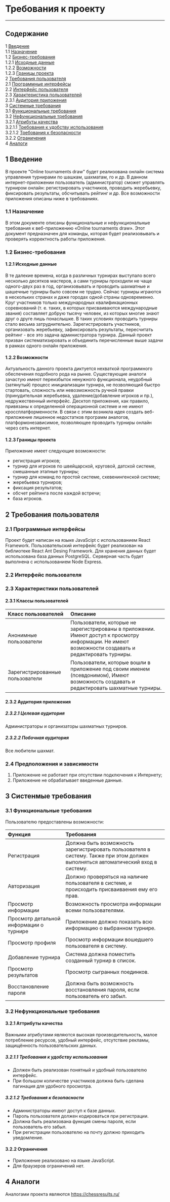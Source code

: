 # Требования к проекту
---

## Содержание

1 [Введение](#intro)  <br>
1.1 [Назначение](#appointment)  <br>
1.2 [Бизнес-требования](#business_requirements)  <br>
1.2.1 [Исходные данные](#initial_data)  <br>
1.2.2 [Возможности](#opportunities)  <br>
1.2.3 [Границы проекта](#project_boundary)   <br>
2 [Требования пользователя](#user_requirements)  <br>
2.1 [Программные интерфейсы](#software_interfaces)  <br>
2.2 [Интерфейс пользователя](#user_interface)   <br>
2.3 [Характеристика пользователей](#charact_users) <br>
2.3.1 [Аудитория приложения](#audit_app) <br>
3 [Системные требования](#system_requirements) <br>
3.1 [Функциональные требования](#functional_requirements) <br>
3.2 [Нефункциональные требования](#nofunctional_requirements) <br>
3.2.1 [Атрибуты качества](#attr_quality) <br>
3.2.1.1 [Требования к удобству использования](#requir_convenience_usages) <br>
3.2.1.2 [Требования к безопасности](#requir_security) <br>
3.2.2 [Ограничения](#restrictions) <br>
4 [Аналоги](#analogs)


<a name="intro"/>

## 1 Введение
В проекте "Online tournaments draw" будет реализована онлайн система управления турнирами по шашкам, шахматам, го и др. В данном интернет-приложении пользователь (администратор) сможет управлять турниром онлайн: регистрировать участников, проводить жеребьевку, фиксировать результаты, обсчитывать рейтинг и др. Все возможности приложения описаны ниже в требованиях.

<a name="appointment"/>

### 1.1 Назначение
В этом документе описаны функциональные и нефункциональные требования к веб-приложению «Online tournaments draw». Этот документ предназначен для команды, которая будет реализовывать и проверять корректность работы приложения.

<a name="business_requirements"/>

### 1.2 Бизнес-требования

<a name="initial_data"/>

#### 1.2.1 Исходные данные
В те далекие времена, когда в различных турнирах выступало всего несколько десятков мастеров, а сами турниры проходили не чаще одного-двух раз в год, организовывать и проводить шахматные и шашечные турниры было совсем не трудно. Сейчас турниры играются в нескольких странах и даже городах одной страны одновременно. Круг участников только международных квалификационных соревнований (т. е. таких, в которых присваиваются международные звания) составляет добрую тысячу человек, из которых многие знают друг о друге лишь понаслышке. В таких условиях проводить турниры стало весьма затруднительно. Зарегистрировать участников, организовать жеребьевку, зафиксировать результаты, пересчитать рейтинг - все это задача администратора турнира. Данный проект призван систематизировать и объединить перечисленные выше задачи в рамках одного онлайн приложения.

<a name="opportunities"/>

#### 1.2.2 Возможности
Актуальность данного проекта диктуется нехваткой программного обеспечения подобного рода на рынке. Существующие аналоги зачастую имеют переизбыток ненужного функционала, неудобный (затянутый) процесс инициализации турнира, не позволяющий быстро стартовать, сложность или невозможность ручной правки (принудительная жеребьевка, удаление/добавление игроков и пр.), недружественный интерфейс. Десктоп приложения, как правило, привязаны к определенной операционной системе и не имеют кроссплатформенности. В связи с этим возникла идея создать веб-приложение лишенное недостатков программ аналогов, платформонезависимое, позволяющее проводить турниры онлайн через сеть интернет.

<a name="project_boundary"/>

#### 1.2.3 Границы проекта
Приложение имеет следующие возможности:
- регистрация игроков;
- турнир для игроков по швейцарской, круговой, датской системе, смешанные этапные турниры;
- турнир для команд по простой системе, схевенингенской системе;
- жеребьевка турниров;
- фиксация результатов;
- обсчет рейтинга после каждой встречи;
- база игроков.

## 2 Требования пользователя

<a name="software_interfaces"/>

### 2.1 Программные интерфейсы
Проект будет написан на языке JavaScipt с использованием React Framework. Пользовательский интерфейс будет реализован на библиотеке React Ant Desing Framework. Для хранения данных будет использована база данных PostgreSQL. Серверная часть будет выполнена с использованием Node Express.

<a name="user_interface"/>

### 2.2 Интерфейс пользователя


<a name="user_specifications"/>

### 2.3 Характеристики пользователей

<a name="user_classes"/>

#### 2.3.1 Классы пользователей

| Класс пользователей | Описание |
|:---|:---|
| Анонимные пользователи | Пользователи, которые не зарегистрированы в приложении. Имеют доступ к просмотру информации. Не имеют возможности создавать и редактировать турниры. |
| Зарегистрированные пользователи | Пользователи, которые вошли в приложение под своим именем (псевдонимом), Имеют возможность создавать и редактировать шахматные турниры. |

<a name="application_audience"/>

#### 2.3.2 Аудитория приложения

<a name="target_audience"/>

##### 2.3.2.1 Целевая аудитория
Администраторы и организаторы шахматных турниров.

<a name="collateral_audience"/>

##### 2.3.2.2 Побочная аудитория
Все любители шахмат.

<a name="assumptions_and_dependencies"/>

### 2.4 Предположения и зависимости
1. Приложение не работает при отсутствии подключения к Интернету;
2. Приложение не обрабатывает введенные данные.

<a name="system_requirements"/>

## 3 Систенмые требования

<a name="functional_requirements"/>

### 3.1 Функциональные требования
Пользователю предоставлены возможности:

| Функция | Требования | 
|:---|:---|
| Регистрация | Должна быть возможность зарегистрировать пользователя в систему. Также при этом должен выполняться автоматический вход в систему. |
| Авторизация | Должно проверяться на наличие пользователя в системе, и происходить присваиваения ему его прав.|
| Просмотр информации | Возможность просмотра информации всеми пользователями. |
| Просмотр детальной информации о турнире | Приложение должно показать всю информацию о выбранном турнире. |
| Просмотр профиля | Просмотр информации вошедшего пользователя в систему. |
| Добавление турнира | Система должна поместить созданный турнир в список. |
| Просмотр результатов | Просмотр сыгранных поединков.|
| Восстановление пароля | Должна быть возможность восстановления пароля, если пользователь его забыл. |

<a name="nofunctional_requirements"/>

### 3.2 Нефункциональные требования

<a name="attr_quality"/>

#### 3.2.1 Аттрибуты качества
Важными атрибутами являются высокая производительность, малое потребление ресурсов, удобный интерфейс, отсутствие рекламы, защищённость пользовательских данных.

<a name="requir_convenience_usages"/>

##### 3.2.1.1 Требования к удобству использования
* Должен быть реализован понятный и удобный пользователю интерфейс.
* При большом количестве участников должна быть сделана пагинация для удобного просмотра.

<a name="requir_security"/>

##### 3.2.1.2 Требования к безопасности
* Администраторы имеют доступ к базе данных.
* Пароль пользователя должен кодироваться при регистрации.
* Должна быть реализована функция смены пароля, если пользователь его забыл.
* При регистрации пользователю на почту должно приходить уведомление.

<a name="restrictions"/>

#### 3.2.2 Ограничения
* Приложение реализовано на языке JavaScript.
* Для браузеров ограничений нет.

## 4 Аналоги
Аналогами проекта являются https://chessresults.ru/
